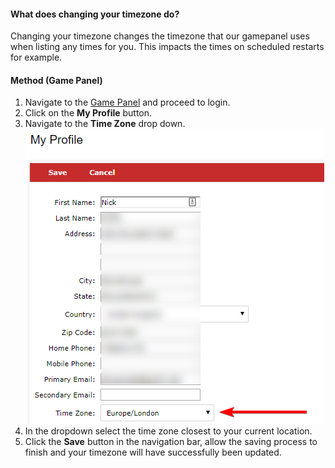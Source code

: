 #### What does changing your timezone do?
Changing your timezone changes the timezone that our gamepanel uses when listing any times for you. This impacts the times on scheduled restarts for example.

#### Method (Game Panel)
1. Navigate to the [Game Panel](https://gamepanel.hexanenetworks.com) and 
proceed to login.
2. Click on the **My Profile** button.
3. Navigate to the **Time Zone** drop down.
![](https://raw.githubusercontent.com/HexaneNetworks/help-assets/master/assets/png/changing-your-timezone.png)
4. In the dropdown select the time zone closest to your current location.
5. Click the **Save** button in the navigation bar, allow the saving process to finish and your timezone will have successfully been updated.
